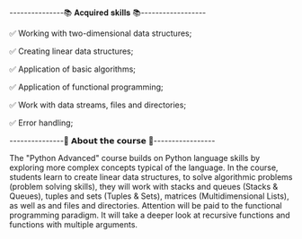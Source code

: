---------------📚 𝐀𝐜𝐪𝐮𝐢𝐫𝐞𝐝 𝐬𝐤𝐢𝐥𝐥𝐬 📚------------------
 
✅ Working with two-dimensional data structures;

✅ Creating linear data structures;

✅ Application of basic algorithms;

✅ Application of functional programming;

✅ Work with data streams, files and directories;

✅ Error handling;


---------------📖 𝗔𝗯𝗼𝘂𝘁 𝘁𝗵𝗲 𝗰𝗼𝘂𝗿𝘀𝗲 📖-----------------

The "Python Advanced" course builds on Python language skills by exploring more complex concepts typical of the language. 
In the course, students learn to create linear data structures, to solve algorithmic problems (problem solving skills), 
they will work with stacks and queues (Stacks & Queues), tuples and sets (Tuples & Sets), matrices (Multidimensional Lists), 
as well as and files and directories. Attention will be paid to the functional programming paradigm. 
It will take a deeper look at recursive functions and functions with multiple arguments.
